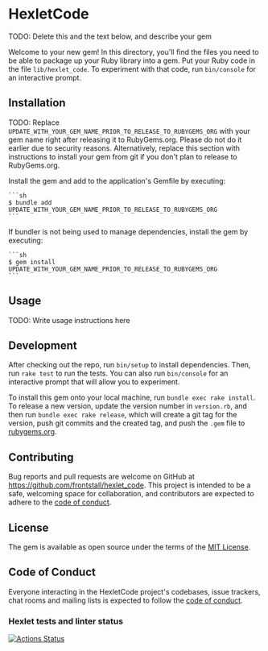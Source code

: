 # HexletCode

TODO: Delete this and the text below, and describe your gem

Welcome to your new gem! In this directory, you'll find the files you need to be able to package up your Ruby library into a gem. Put your Ruby code in the file `lib/hexlet_code`. To experiment with that code, run `bin/console` for an interactive prompt.

## Installation

TODO: Replace `UPDATE_WITH_YOUR_GEM_NAME_PRIOR_TO_RELEASE_TO_RUBYGEMS_ORG` with your gem name right after releasing it to RubyGems.org. Please do not do it earlier due to security reasons. Alternatively, replace this section with instructions to install your gem from git if you don't plan to release to RubyGems.org.

Install the gem and add to the application's Gemfile by executing:

    ```sh
    $ bundle add UPDATE_WITH_YOUR_GEM_NAME_PRIOR_TO_RELEASE_TO_RUBYGEMS_ORG
    ```

If bundler is not being used to manage dependencies, install the gem by executing:

    ```sh
    $ gem install UPDATE_WITH_YOUR_GEM_NAME_PRIOR_TO_RELEASE_TO_RUBYGEMS_ORG
    ```

## Usage

TODO: Write usage instructions here

## Development

After checking out the repo, run `bin/setup` to install dependencies. Then, run `rake test` to run the tests. You can also run `bin/console` for an interactive prompt that will allow you to experiment.

To install this gem onto your local machine, run `bundle exec rake install`. To release a new version, update the version number in `version.rb`, and then run `bundle exec rake release`, which will create a git tag for the version, push git commits and the created tag, and push the `.gem` file to [rubygems.org](https://rubygems.org).

## Contributing

Bug reports and pull requests are welcome on GitHub at https://github.com/frontstall/hexlet_code. This project is intended to be a safe, welcoming space for collaboration, and contributors are expected to adhere to the [code of conduct](https://github.com/frontstall/hexlet_code/blob/main/CODE_OF_CONDUCT.md).

## License

The gem is available as open source under the terms of the [MIT License](https://opensource.org/licenses/MIT).

## Code of Conduct

Everyone interacting in the HexletCode project's codebases, issue trackers, chat rooms and mailing lists is expected to follow the [code of conduct](https://github.com/frontstall/hexlet_code/blob/main/CODE_OF_CONDUCT.md).

### Hexlet tests and linter status

[![Actions Status](https://github.com/frontstall/rails-project-63/actions/workflows/hexlet-check.yml/badge.svg)](https://github.com/frontstall/rails-project-63/actions)
